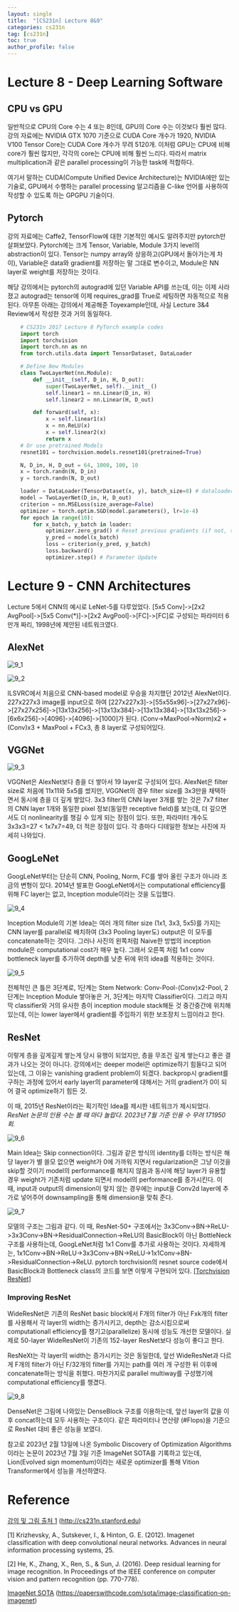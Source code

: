 ```yaml
---
layout: single
title:  "[CS231n] Lecture 8&9"
categories: cs231n
tag: [cs231n]
toc: true
author_profile: false
---
```


# Lecture 8 - Deep Learning Software
## CPU vs GPU
일반적으로 CPU의 Core 수는 4 또는 8인데, GPU의 Core 수는 이것보다 훨씬 많다. 강의 자료에는 NVIDIA GTX 1070 기준으로 CUDA Core 개수가 1920, NVIDIA V100 Tensor Core는 CUDA Core 개수가 무려 5120개. 이처럼 GPU는 CPU에 비해 core가 훨씬 많지만, 각각의 core는 CPU에 비해 훨씬 느리다. 따라서 matrix multiplication과 같은 parallel processing이 가능한 task에 적합하다.

여기서 말하는 CUDA(Compute Unified Device Architecture)는 NVIDIA에만 있는 기술로, GPU에서 수행하는 parallel processing 알고리즘을 C-like 언어를 사용하여 작성할 수 있도록 하는 GPGPU 기술이다.

## Pytorch
강의 자료에는 Caffe2, TensorFlow에 대한 기본적인 예시도 알려주지만 pytorch만 살펴보았다. Pytorch에는 크게 Tensor, Variable, Module 3가지 level의 abstraction이 있다. Tensor는 numpy array와 상응하고(GPU에서 돌아가는게 차이), Variable은 data와 gradient를 저장하는 말 그대로 변수이고, Module은 NN layer로 weight를 저장하는 것이다.

해당 강의에서는 pytorch의 autograd에 있던 Variable API를 쓰는데, 이는 이제 사라졌고 autograd는 tensor에 이제 requires_grad를 True로 세팅하면 자동적으로 적용된다. 아무튼 아래는 강의에서 제공해준 Toyexample인데, 사실 Lecture 3&4 Review에서 작성한 것과 거의 동일하다.

```python
    # CS231n 2017 Lecture 8 PyTorch example codes
    import torch
    import torchvision
    import torch.nn as nn
    from torch.utils.data import TensorDataset, DataLoader

    # Define New Modules
    class TwoLayerNet(nn.Module):
        def __init__(self, D_in, H, D_out):
            super(TwoLayerNet, self).__init__()
            self.linear1 = nn.Linear(D_in, H)
            self.linear2 = nn.Linear(H, D_out)

        def forward(self, x):
            x = self.linear1(x)
            x = nn.ReLU(x)
            x = self.linear2(x)
            return x
    # Or use pretrained Models
    resnet101 = torchvision.models.resnet101(pretrained=True)

    N, D_in, H, D_out = 64, 1000, 100, 10
    x = torch.randn(N, D_in)
    y = torch.randn(N, D_out)

    loader = DataLoader(TensorDataset(x, y), batch_size=8) # dataloader
    model = TwoLayerNet(D_in, H, D_out)
    criterion = nn.MSELoss(size_average=False)
    optimizer = torch.optim.SGD(model.parameters(), lr=1e-4)
    for epoch in range(10):
        for x_batch, y_batch in loader:
            optimizer.zero_grad() # Reset previous gradients (if not, then result will stack)
            y_pred = model(x_batch)
            loss = criterion(y_pred, y_batch)
            loss.backward()
            optimizer.step() # Parameter Update
```

# Lecture 9 - CNN Architectures
Lecture 5에서 CNN의 예시로 LeNet-5를 다루었었다. [5x5 Conv]->[2x2 AvgPool]->[5x5 Conv(*)]->[2x2 AvgPool]->[FC]->[FC]로 구성되는 파라미터 6만개 짜리, 1998년에 제안된 네트워크였다.

## AlexNet
![9_1]({{site.url}}/images/cs231n/lec9_1.png)

![9_2]({{site.url}}/images/cs231n/lec9_2.png)

ILSVRC에서 처음으로 CNN-based model로 우승을 차지했던 2012년 AlexNet이다. 227x227x3 image를 input으로 하여 [227x227x3]->[55x55x96]->[27x27x96]->[27x27x256]->[13x13x256]->[13x13x384]->[13x13x384]->[13x13x256]->[6x6x256]->[4096]->[4096]->[1000]가 된다. (Conv->MaxPool->Norm)x2 + (Conv)x3 + MaxPool + FCx3, 총 8 layer로 구성되어있다.

## VGGNet
![9_3]({{site.url}}/images/cs231n/lec9_3.png)

VGGNet은 AlexNet보다 층을 더 쌓아서 19 layer로 구성되어 있다. AlexNet은 filter size로 처음에 11x11와 5x5를 썼지만, VGGNet의 경우 filter size를 3x3만을 채택하면서 동시에 층을 더 깊게 쌓았다. 3x3 filter의 CNN layer 3개를 쌓는 것은 7x7 filter의 CNN layer 1개와 동일한 pixel 정보(동일한 receptive field)를 보는데, 더 깊으면서도 더 nonlinearity를 챙길 수 있게 되는 장점이 있다. 또한, 파라미터 개수도 3x3x3=27 < 1x7x7=49, 더 적은 장점이 있다. 각 층마다 디테일한 정보는 사진에 자세히 나와있다.

## GoogLeNet
GoogLeNet부터는 단순히 CNN, Pooling, Norm, FC를 쌓아 올린 구조가 아니라 조금의 변형이 있다. 2014년 발표한 GoogLeNet에서는 computational efficiency를 위해 FC layer는 없고, Inception module이라는 것을 도입했다.

![9_4]({{site.url}}/images/cs231n/lec9_4.png)

Inception Module의 기본 Idea는 여러 개의 filter size (1x1, 3x3, 5x5)를 가지는 CNN layer를 parallel로 배치하여 (3x3 Pooling layer도) output은 이 모두를 concatenate하는 것이다. 그러나 사진의 왼쪽처럼 Naive한 방법의 inception module은 computational cost가 매우 높다. 그래서 오른쪽 처럼 1x1 conv bottleneck layer를 추가하여 depth를 낮춘 뒤에 위의 idea를 적용하는 것이다.

![9_5]({{site.url}}/images/cs231n/lec9_5.png)

전체적인 큰 틀은 3단계로, 1단계는 Stem Network: Conv-Pool-(Conv)x2-Pool, 2단계는 Inception Module 쌓아놓은 거, 3단계는 마지막 Classifier이다. 그리고 마지막 classifier와 거의 유사한 층이 inception module stack해둔 것 중간중간에 위치해있는데, 이는 lower layer에서 gradient를 주입하기 위한 보조장치 느낌이라고 한다.

## ResNet
이렇게 층을 깊게깊게 쌓는게 당시 유행이 되었지만, 층을 무조건 깊게 쌓는다고 좋은 결과가 나오는 것이 아니다. 강의에서는 deeper model은 optimize하기 힘들다고 되어있는데, 그 이유는 vanishing gradient problem이 되겠다. backprop시 gradient를 구하는 과정에 있어서 early layer의 parameter에 대해서는 거의 gradient가 0이 되어 결국 optimize하기 힘든 것.

이 때, 2015년 ResNet이라는 획기적인 Idea를 제시한 네트워크가 제시되었다. *ResNet 논문의 인용 수는 볼 때 마다 놀랍다. 2023년 7월 기준 인용 수 무려 171950회.*

![9_6]({{site.url}}/images/cs231n/lec9_6.png)

Main Idea는 Skip connection이다. 그림과 같은 방식의 identity를 더하는 방식은 해당 layer가 별 쓸모 없으면 weight가 0에 가까워 지면서 regularization은 그냥 이것을 skip할 것이기 model의 performance를 해치지 않음과 동시에 해당 layer가 유용할 경우 weight가 기존처럼 update 되면서 model의 performance를 증가시킨다. 이 때, input과 output의 dimension이 맞지 않는 경우에는 input을 Conv2d layer에 추가로 넣어주어 downsampling을 통해 dimension을 맞춰 준다.

![9_7]({{site.url}}/images/cs231n/lec9_7.png)

모델의 구조는 그림과 같다. 이 때, ResNet-50+ 구조에서는 3x3Conv->BN->ReLU->3x3Conv->BN->ResidualConnection->ReLU의 BasicBlock이 아닌 BottleNeck 구조를 사용하는데, GoogLeNet처럼 1x1 Conv를 추가로 사용하는 것이다. 자세하게는, 1x1Conv->BN->ReLU->3x3Conv->BN->ReLU->1x1Conv->BN->ResidualConnection->ReLU. pytorch torchvision의 resnet source code에서 BasicBlock과 Bottleneck class의 코드를 보면 이렇게 구현되어 있다. [[Torchvision ResNet]](https://pytorch.org/vision/0.8/_modules/torchvision/models/resnet.html)

### Improving ResNet
WideResNet은 기존의 ResNet basic block에서 F개의 filter가 아닌 Fxk개의 filter를 사용해서 각 layer의 width는 증가시키고, depth는 감소시킴으로써 computationall efficiency를 챙기고(parallelize) 동시에 성능도 개선한 모델이다. 실제로 50-layer WideResNet이 기존의 152-layer ResNet보다 성능이 좋다고 한다.

ResNeXt는 각 layer의 width는 증가시키는 것은 동일한데, 앞선 WideResNet과 다르게 F개의 filter가 아닌 F/32개의 filter를 가지는 path를 여러 개 구성한 뒤 이후에 concatenate하는 방식을 취했다. 마찬가지로 parallel multiway를 구성했기에 computational efficiency를 챙겼다.

![9_8]({{site.url}}/images/cs231n/lec9_8.png)

DenseNet은 그림에 나와있는 DenseBlock 구조를 이용하는데, 앞선 layer의 값을 이후 concat하는데 모두 사용하는 구조이다. 같은 파라미터나 연산량 (#Flops)을 기준으로 ResNet 대비 좋은 성능을 보였다.

참고로 2023년 2월 13일에 나온 Symbolic Discovery of Optimization Algorithms이라는 논문이 2023년 7월 3일 기준 ImageNet SOTA를 기록하고 있는데, Lion(Evolved sign momentum)이라는 새로운 optimizer를 통해 Vition Transformer에서 성능을 개선하였다.

# Reference
[강의 및 그림 출처 1](http://cs231n.stanford.edu) (http://cs231n.stanford.edu)

[1] Krizhevsky, A., Sutskever, I., & Hinton, G. E. (2012). Imagenet classification with deep convolutional neural networks. Advances in neural information processing systems, 25.

[2] He, K., Zhang, X., Ren, S., & Sun, J. (2016). Deep residual learning for image recognition. In Proceedings of the IEEE conference on computer vision and pattern recognition (pp. 770-778).

[ImageNet SOTA](https://paperswithcode.com/sota/image-classification-on-imagenet) (https://paperswithcode.com/sota/image-classification-on-imagenet)